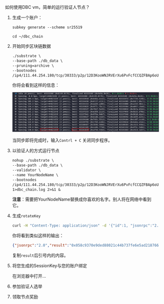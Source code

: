 如何使用DBC vm，简单的运行验证人节点？

1. 生成一个账户：

   ```
   subkey generate --scheme sr25519
   ```

   

   ```shell
   cd ~/dbc_chain
   ```

2. 开始同步区块链数据

   ```shell
   ./substrate \
   --base-path ./db_data \
   --pruning=archive \
   --bootnodes /ip4/111.44.254.180/tcp/30333/p2p/12D3KooWNJRVErXu6PvFcfCCQZFBAp6oU7BPEz5vWQZrLoift6TG
   ```

   你将会看到这样的信息：

   ![image-20210224140248869](join_dbc_network_vm.assets/image-20210224140248869.png)

   当同步即将完成时，输入`Contrl + C` 关闭同步程序。

3. 以验证人的方式运行节点

   ```shell
   nohup ./substrate \
   --base-path ./db_data \
   --validator \
   --name YourNodeName \
   --bootnodes /ip4/111.44.254.180/tcp/30333/p2p/12D3KooWNJRVErXu6PvFcfCCQZFBAp6oU7BPEz5vWQZrLoift6TG 1>dbc_chain.log 2>&1 &
   ```

   **注意**：需要把YourNodeName替换成你喜欢的名字。别人将在网络中看到它。

4. 生成`rotateKey`

   ```bash
   curl -H "Content-Type: application/json" -d '{"id":1, "jsonrpc":"2.0", "method": "author_rotateKeys", "params":[]}' http://localhost:9933
   ```

   你将看到类似这样的输出：

   ```json
   {"jsonrpc":"2.0","result":"0x058c9370e9ded88021c44b737fe6e5ad2187663d35bf18062bf8091c4d01e8810037198cc9d312815205c141f1b4ba1d7eee22619f87b1bd870e7126501d6674fdae0864abf95678b65075734c7d46f452d51797d97c59cdcd949523d22590f83e744b083ceafbd9afe8a52659d7f1af9e41a105a07d169375deec986d64a47c","id":1}
   ```

   复制`result`后引号内的内容。

5. 将您生成的SessionKey与您的账户绑定

   在浏览器中打开...

6. 参加验证人选举

7. 领取节点奖励





